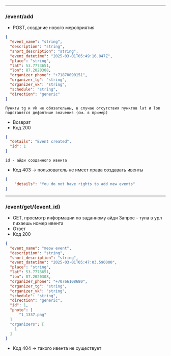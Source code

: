
---
### /event/add
- POST, создание нового мероприятия
```json
{
  "event_name": "string",
  "description": "string",
  "short_description": "string",
  "event_datetime": "2025-03-01T05:49:16.847Z",
  "place": "string",
  "lat": 53.7773651,
  "lon": 87.2020308,
  "organizer_phone": "+71870090151",
  "organizer_tg": "string",
  "organizer_vk": "string",
  "schedule": "string",
  "direction": "generic"
}
```
	Пункты tg и vk не обязательны, в случае отсутствия пунктов lat и lon подставятся дефолтные значения (см. в пример)
- Возврат
- Код 200
```json
{
  "details": "Event created",
  "id": 1
}
```
	id - айди созданного ивента
- Код 403 -> пользователь не имеет права создавать ивенты
```json
{
	"details": "You do not have rights to add new events"
}
```

---

### /event/get/{event_id}
- GET, просмотр информации по заданному айди
	Запрос - тупа в урл пихаешь номер ивента
- Ответ
- Код 200
```json
{
  "event_name": "meow event",
  "description": "string",
  "short_description": "string",
  "event_datetime": "2025-03-01T05:47:03.590000",
  "place": "string",
  "lat": 53.7773651,
  "lon": 87.2020308,
  "organizer_phone": "+70766108680",
  "organizer_tg": "string",
  "organizer_vk": "string",
  "schedule": "string",
  "direction": "generic",
  "id": 1,
  "photo": [
	  "1_1337.png"
  ]
  "organizers": [
    1
  ]
}
```
- Код 404 -> такого ивента не существует